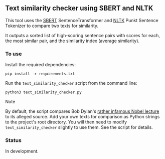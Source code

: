 ## Text similarity checker using SBERT and NLTK

This tool uses the [SBERT](https://sbert.net/index.html) SentenceTransformer and [NLTK](https://www.nltk.org/) Punkt Sentence Tokenizer to compare two texts for similarity.

It outputs a sorted list of high-scoring sentence pairs with scores for each, the most similar pair, and the similarity index (average similarity).

### To use

Install the required dependencies:

```
pip install -r requirements.txt
```

Run the `text_similarity_checker` script from the command line:

```
python3 text_similarity_checker.py
```

> [!NOTE] 
> By default, the script compares Bob Dylan's [rather infamous Nobel lecture](https://slate.com/culture/2017/06/did-bob-dylan-take-from-sparknotes-for-his-nobel-lecture.html) to its alleged source. Add your own texts for comparison as Python strings to the project's root directory. You will then need to modify `text_similarity_checker` slightly to use them. See the script for details.

### Status

In development.
